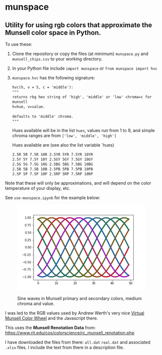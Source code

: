 # munspace

## Utility for using rgb colors that approximate the Munsell color space in Python.

To use these:

1.  Clone the repository or copy the files (at minimum) `munspace.py` and 
    `munsell_chips.csv` to your working directory.
2.  In your Python file include `import munspace` or `from munspace import hvc`
3.  `munspace.hvc` has the following signature:

        hvc(h, v = 5, c = 'middle'):
        """
        returns rbg hex string of 'high', 'middle' or 'low' chroma=c for munsell
        h=hue, v=value.

        defaults to 'middle' chroma.
        """
    Hues available will be in the list `hues`, values run from 1 to 9,
    and simple chroma ranges are from `['low', 'middle', 'high']`

    Hues available are (see also the list variable `hues)
    
        2.5R 5R 7.5R 10R 2.5YR 5YR 7.5YR 10YR 
        2.5Y 5Y 7.5Y 10Y 2.5GY 5GY 7.5GY 10GY 
        2.5G 5G 7.5G 10G 2.5BG 5BG 7.5BG 10BG 
        2.5B 5B 7.5B 10B 2.5PB 5PB 7.5PB 10PB 
        2.5P 5P 7.5P 10P 2.5RP 5RP 7.5RP 10RP
    
Note that these will only be approximations, and will depend on the 
color temperature of your display, etc.

See `use-munspace.ipynb` for the example below:

<figure>

![10 sine waves in Munsell colors](munsell-color-demo.png)

<figcaption>Sine waves in Munsell primary and secondary colors, medium chroma
and value.</figcaption>
</figure>


I was led to the RGB values used by Andrew Werth's very nice
[Virtual Munsell Color Wheel](https://www.andrewwerth.com/aboutmunsell/) and the
Javascript there.

This uses the **Munsell Renotation Data** from:
<https://www.rit.edu/cos/colorscience/rc_munsell_renotation.php>

I have downloaded the files from there: `all.dat` `real.dat` and 
associated `.xlsx` files. I include the text from there in a description file.

